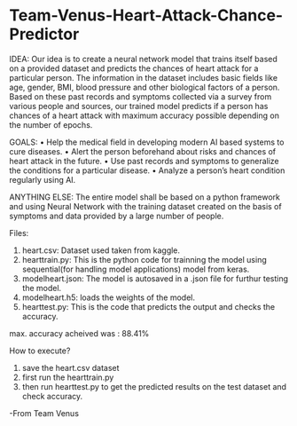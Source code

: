 # Team-Venus-Heart-Attack-Chance-Predictor


IDEA:
Our idea is to create a neural network model that trains itself based on a provided dataset and predicts the chances of heart attack for a particular person. The information in the dataset includes basic fields like age, gender, BMI, blood pressure and other biological factors of a person. Based on these past records and symptoms collected via a survey from various people and sources, our trained model predicts if a person has chances of a heart attack with maximum accuracy possible depending on the number of epochs.

GOALS:
•	Help the medical field in developing modern AI based systems to cure diseases.
•	Alert the person beforehand about risks and chances of heart attack in the future.
•	Use past records and symptoms to generalize the conditions for a particular disease.
•	Analyze a person’s heart condition regularly using AI.

ANYTHING ELSE:	The entire model shall be based on a python framework and using Neural Network with the training dataset created on the basis of symptoms and data provided by a large number of people.

Files:

1. heart.csv: Dataset used taken from kaggle.
2. hearttrain.py: This is the python code for trainning the model using sequential(for handling model applications) model from keras.
3. modelheart.json: The model is autosaved in a .json file for furthur testing the model.
4. modelheart.h5: loads the weights of the model.
5. hearttest.py: This is the code that predicts the output and checks the accuracy.

max. accuracy acheived was : 88.41%

How to execute?
1. save the heart.csv dataset
2. first run the hearttrain.py 
3. then run hearttest.py to get the predicted results on the test dataset and check accuracy.

-From Team Venus

